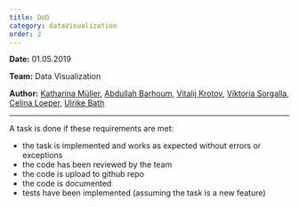 ```yaml
---
title: DoD
category: dataVisualization
order: 2
---
```


**Date:** 01.05.2019

**Team:** Data Visualization

**Author:** [Katharina Müller](https://github.com/Lianm123), [Abdullah Barhoum](https://github.com/AbdBarho), [Vitalij Krotov](https://github.com/vmk1vmk), [Viktoria Sorgalla](https://github.com/Tory94), [Celina Loeper](https://github.com/loepec), [Ulrike Bath](https://github.com/ulibath)

***

A task is done if these requirements are met:
- the task is implemented and works as expected without errors or exceptions
- the code has been reviewed by the team
- the code is upload to github repo
- the code is documented
- tests have been implemented (assuming the task is a new feature)